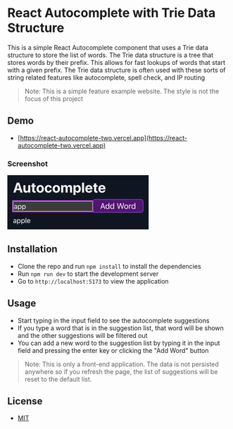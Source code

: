 # React Autocomplete with Trie Data Structure

This is a simple React Autocomplete component that uses a Trie data structure to store the list of words. The Trie data structure is a tree that stores words by their prefix. This allows for fast lookups of words that start with a given prefix. The Trie data structure is often used with these sorts of string related features like autocomplete, spell check, and IP routing

> Note: This is a simple feature example website. The style is not the focus of this project

## Demo

- [https://react-autocomplete-two.vercel.app](https://react-autocomplete-two.vercel.app)

### Screenshot

![screenshot](./screenshot.webp 'screenshot')

## Installation

- Clone the repo and run `npm install` to install the dependencies
- Run `npm run dev` to start the development server
- Go to `http://localhost:5173` to view the application

## Usage

- Start typing in the input field to see the autocomplete suggestions
- If you type a word that is in the suggestion list, that word will be shown and the other suggestions will be filtered out
- You can add a new word to the suggestion list by typing it in the input field and pressing the enter key or clicking the "Add Word" button

> Note: This is only a front-end application. The data is not persisted anywhere so if you refresh the page, the list of suggestions will be reset to the default list.

## License

- [MIT](LICENSE.md)
